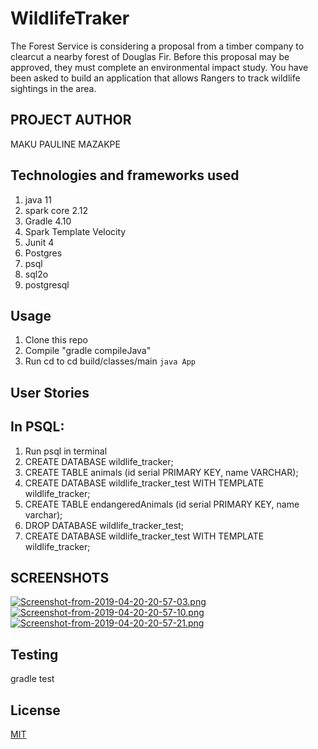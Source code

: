 # WildlifeTraker
The Forest Service is considering a proposal from a timber company to clearcut a nearby forest of Douglas Fir. Before this proposal may be approved, they must complete an environmental impact study. You have been asked to build an application that allows Rangers to track wildlife sightings in the area.

## PROJECT AUTHOR
MAKU PAULINE MAZAKPE

## Technologies and frameworks used
1. java 11
2. spark core 2.12
3. Gradle 4.10
4. Spark Template Velocity
5. Junit 4
6. Postgres
7. psql
8. sql2o
9. postgresql

## Usage
1. Clone this repo
2. Compile "gradle compileJava"
3. Run cd to cd build/classes/main `java App`

## User Stories 

## In PSQL:
1. Run psql in terminal
2. CREATE DATABASE wildlife_tracker;
3. CREATE TABLE animals (id serial PRIMARY KEY, name VARCHAR);
4. CREATE DATABASE wildlife_tracker_test WITH TEMPLATE wildlife_tracker;
5. CREATE TABLE endangeredAnimals (id serial PRIMARY KEY, name varchar);
6. DROP DATABASE wildlife_tracker_test;
7. CREATE DATABASE wildlife_tracker_test WITH TEMPLATE wildlife_tracker;

## SCREENSHOTS
[![Screenshot-from-2019-04-20-20-57-03.png](https://i.postimg.cc/5N6pzWnZ/Screenshot-from-2019-04-20-20-57-03.png)](https://postimg.cc/crGQq2qm)
[![Screenshot-from-2019-04-20-20-57-10.png](https://i.postimg.cc/GmvFPLYS/Screenshot-from-2019-04-20-20-57-10.png)](https://postimg.cc/PCrvTkSm)
[![Screenshot-from-2019-04-20-20-57-21.png](https://i.postimg.cc/63pCNCPD/Screenshot-from-2019-04-20-20-57-21.png)](https://postimg.cc/SXHn6Ykr)

## Testing
gradle test

## License
[MIT](https://choosealicense.com/licenses/mit/)

